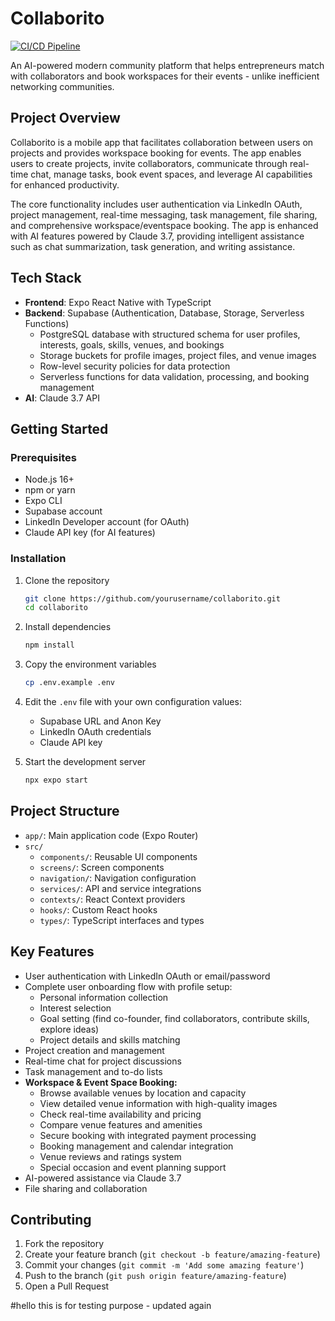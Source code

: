 # Collaborito

[![CI/CD Pipeline](https://github.com/swarajb-778/Collaborito/actions/workflows/ci.yml/badge.svg)](https://github.com/swarajb-778/Collaborito/actions/workflows/ci.yml)

An AI-powered modern community platform that helps entrepreneurs match with collaborators and book workspaces for their events - unlike inefficient networking communities.

## Project Overview

Collaborito is a mobile app that facilitates collaboration between users on projects and provides workspace booking for events. The app enables users to create projects, invite collaborators, communicate through real-time chat, manage tasks, book event spaces, and leverage AI capabilities for enhanced productivity.

The core functionality includes user authentication via LinkedIn OAuth, project management, real-time messaging, task management, file sharing, and comprehensive workspace/eventspace booking. The app is enhanced with AI features powered by Claude 3.7, providing intelligent assistance such as chat summarization, task generation, and writing assistance.

## Tech Stack

- **Frontend**: Expo React Native with TypeScript
- **Backend**: Supabase (Authentication, Database, Storage, Serverless Functions)
  - PostgreSQL database with structured schema for user profiles, interests, goals, skills, venues, and bookings
  - Storage buckets for profile images, project files, and venue images
  - Row-level security policies for data protection
  - Serverless functions for data validation, processing, and booking management
- **AI**: Claude 3.7 API

## Getting Started

### Prerequisites

- Node.js 16+
- npm or yarn
- Expo CLI
- Supabase account
- LinkedIn Developer account (for OAuth)
- Claude API key (for AI features)

### Installation

1. Clone the repository
   ```bash
   git clone https://github.com/yourusername/collaborito.git
   cd collaborito
   ```

2. Install dependencies
   ```bash
   npm install
   ```

3. Copy the environment variables
   ```bash
   cp .env.example .env
   ```

4. Edit the `.env` file with your own configuration values:
   - Supabase URL and Anon Key
   - LinkedIn OAuth credentials
   - Claude API key

5. Start the development server
   ```bash
   npx expo start
   ```

## Project Structure

- `app/`: Main application code (Expo Router)
- `src/`
  - `components/`: Reusable UI components
  - `screens/`: Screen components
  - `navigation/`: Navigation configuration
  - `services/`: API and service integrations
  - `contexts/`: React Context providers
  - `hooks/`: Custom React hooks
  - `types/`: TypeScript interfaces and types

## Key Features

- User authentication with LinkedIn OAuth or email/password
- Complete user onboarding flow with profile setup:
  - Personal information collection
  - Interest selection
  - Goal setting (find co-founder, find collaborators, contribute skills, explore ideas)
  - Project details and skills matching
- Project creation and management
- Real-time chat for project discussions
- Task management and to-do lists
- **Workspace & Event Space Booking:**
  - Browse available venues by location and capacity
  - View detailed venue information with high-quality images
  - Check real-time availability and pricing
  - Compare venue features and amenities
  - Secure booking with integrated payment processing
  - Booking management and calendar integration
  - Venue reviews and ratings system
  - Special occasion and event planning support
- AI-powered assistance via Claude 3.7
- File sharing and collaboration

## Contributing

1. Fork the repository
2. Create your feature branch (`git checkout -b feature/amazing-feature`)
3. Commit your changes (`git commit -m 'Add some amazing feature'`)
4. Push to the branch (`git push origin feature/amazing-feature`)
5. Open a Pull Request


#hello this is for testing purpose - updated again